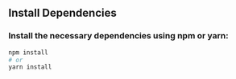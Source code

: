 ## Install Dependencies


### Install the necessary dependencies using npm or yarn:

```bash
npm install
# or
yarn install
```
